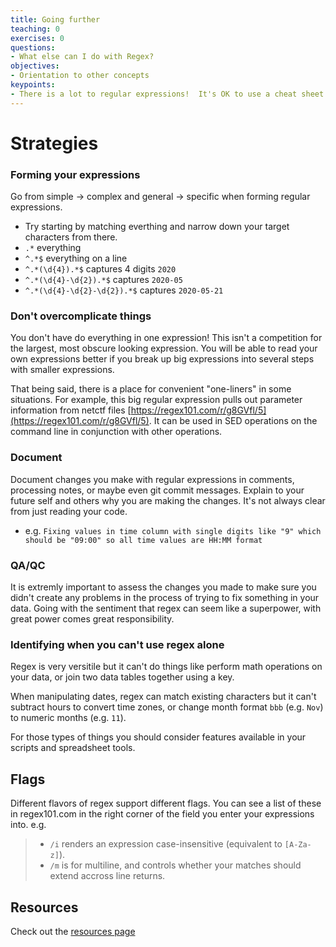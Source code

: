 ```yaml
---
title: Going further
teaching: 0
exercises: 0
questions:
- What else can I do with Regex?
objectives:
- Orientation to other concepts
keypoints:
- There is a lot to regular expressions!  It's OK to use a cheat sheet.
---
```


# Strategies

### Forming your expressions

Go from simple -> complex and general -> specific when forming regular expressions.
 - Try starting by matching everthing and narrow down your target characters from there.
  - `.*` everything
  - `^.*$` everything on a line
  - `^.*(\d{4}).*$` captures 4 digits `2020`
  - `^.*(\d{4}-\d{2}).*$` captures  `2020-05`
  - `^.*(\d{4}-\d{2}-\d{2}).*$`  captures  `2020-05-21`

### Don't overcomplicate things

You don't have do everything in one expression! This isn't a competition for the largest, most obscure looking expression. You will be able to read your own expressions better if you break up big expressions into several steps with smaller expressions.

That being said, there is a place for convenient "one-liners" in some situations.  For example, this big regular expression pulls out parameter information from netctf files [https://regex101.com/r/g8GVfl/5](https://regex101.com/r/g8GVfl/5).  It can be used in SED operations on the command line in conjunction with other operations.

### Document
Document changes you make with regular expressions in comments, processing notes, or maybe even git commit messages.  Explain to your future self and others why you are making the changes.  It's not always clear from just reading your code.
  - e.g. `Fixing values in time column with single digits like "9" which should be "09:00" so all time values are HH:MM format`

### QA/QC

It is extremly important to assess the changes you made to make sure you didn't create any problems in the process of trying to fix something in your data.  Going with the sentiment that regex can seem like a superpower, with great power comes great responsibility.

### Identifying when you can't use regex alone

Regex is very versitile but it can't do things like perform math operations on your data, or join two data tables together using a key.

When manipulating dates, regex can match existing characters but it can't subtract hours to convert time zones, or change month format `bbb` (e.g. `Nov`) to numeric months (e.g. `11`).

For those types of things you should consider features available in your scripts and spreadsheet tools.

## Flags

Different flavors of regex support different flags.  You can see a list of these in regex101.com in the right corner of the field you enter your expressions into.
e.g.
> - `/i` renders an expression case-insensitive (equivalent to `[A-Za-z]`).
> - `/m` is for multiline, and controls whether your matches should extend accross line returns.

## Resources

Check out the [resources page](https://adyork.github.io/regex-intro/reference.html)
